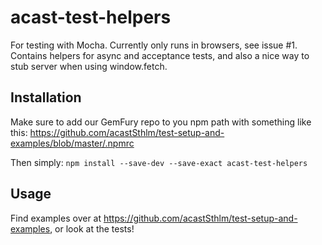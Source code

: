 # acast-test-helpers
For testing with Mocha. Currently only runs in browsers, see issue #1. Contains helpers for async and acceptance tests, and also a nice way to stub server when using window.fetch.

## Installation
Make sure to add our GemFury repo to you npm path with something like this: https://github.com/acastSthlm/test-setup-and-examples/blob/master/.npmrc

Then simply:
`npm install --save-dev --save-exact acast-test-helpers`

## Usage 
Find examples over at https://github.com/acastSthlm/test-setup-and-examples, or look at the tests!
